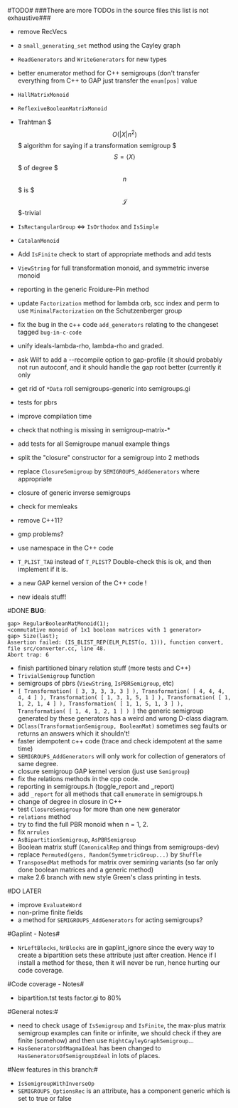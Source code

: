 #TODO#
###There are more TODOs in the source files this list is not exhaustive###

* remove RecVecs
* a `small_generating_set` method using the Cayley graph
* `ReadGenerators` and `WriteGenerators` for new types
* better enumerator method for C++ semigroups (don't transfer everything from C++ to GAP just transfer the `enum[pos]` value
* `HallMatrixMonoid`
* `ReflexiveBooleanMatrixMonoid`
* Trahtman $$$O(|X| n ^ 2)$$$ algorithm for saying if a transformation semigroup $$$S = \langle X\rangle$$$ of degree $$$n$$$ is $$$\mathscr{J}$$$-trivial
* `IsRectangularGroup` <=> `IsOrthodox` and `IsSimple`
* `CatalanMonoid`
* Add `IsFinite` check to start of appropriate methods and add tests
* `ViewString` for full transformation monoid, and symmetric inverse monoid
* reporting in the generic Froidure-Pin method
* update `Factorization` method for lambda orb, scc index and perm to use `MinimalFactorization` on the Schutzenberger group
* fix the bug in the c++ code `add_generators` relating to the changeset tagged `bug-in-c-code`
* unify ideals-lambda-rho, lambda-rho and graded.
* ask Wilf to add a --recompile option to gap-profile (it should probably not run autoconf, and it should handle the gap root better (currently it only 
* get rid of `*Data` roll semigroups-generic into semigroups.gi
* tests for pbrs
* improve compilation time
* check that nothing is missing in semigroup-matrix-*
* add tests for all Semigroupe manual example things
* split the "closure" constructor for a semigroup into 2 methods
* replace `ClosureSemigroup` by `SEMIGROUPS_AddGenerators` where appropriate
* closure of generic inverse semigroups

* check for memleaks
* remove C++11?
* gmp problems?
* use namespace in the C++ code
* `T_PLIST_TAB` instead of `T_PLIST`? Double-check this is ok, and then implement if it is.
* a new GAP kernel version of the C++ code !
* new ideals stuff!

#DONE
**BUG**:

    gap> RegularBooleanMatMonoid(1);
    <commutative monoid of 1x1 boolean matrices with 1 generator>
    gap> Size(last);
    Assertion failed: (IS_BLIST_REP(ELM_PLIST(o, 1))), function convert, file src/converter.cc, line 48.
    Abort trap: 6
    
* finish partitioned binary relation stuff (more tests and C++)
* `TrivialSemigroup` function
* semigroups of pbrs (`ViewString`, `IsPBRSemigroup`, etc)
* `[ Transformation( [ 3, 3, 3, 3, 3 ] ), Transformation( [ 4, 4, 4, 4, 4 ] ),
  Transformation( [ 1, 3, 1, 5, 1 ] ), Transformation( [ 1, 1, 2, 1, 4 ] ),
  Transformation( [ 1, 1, 5, 1, 3 ] ), Transformation( [ 1, 4, 1, 2, 1 ] ) ]`
  the generic semigroup generated by these generators has a weird and wrong
  D-class diagram. 
* `DClass(TransformationSemigroup, BooleanMat)` sometimes seg faults or returns an answers which it shouldn't!
* faster idempotent c++ code (trace and check idempotent at the same time)
* `SEMIGROUPS_AddGenerators` will only work for collection of generators of same degree.
* closure semigroup GAP kernel version (just use `Semigroup`)
* fix the relations methods in the cpp code.
* reporting in semigroups.h (toggle_report and _report)
* add `_report` for all methods that call `enumerate` in semigroups.h
* change of degree in closure in C++
* test `ClosureSemigroup` for more than one new generator
* `relations` method
* try to find the full PBR monoid when n = 1, 2. 
* fix `nrrules`
* `AsBipartitionSemigroup`, `AsPBRSemigroup`
* Boolean matrix stuff (`CanonicalRep` and things from semigroups-dev)
* replace `Permuted(gens, Random(SymmetricGroup...)` by `Shuffle`
* `TransposedMat` methods for matrix over semiring variants (so far only done boolean matrices and a generic method)
* make 2.6 branch with new style Green's class printing in tests.

#DO LATER
* improve `EvaluateWord`
* non-prime finite fields
* a method for `SEMIGROUPS_AddGenerators` for acting semigroups?

#Gaplint - Notes#

* `NrLeftBlocks`, `NrBlocks` are in gaplint_ignore since the every way to create 
  a bipartition sets these attribute just after creation. Hence if I install a
  method for these, then it will never be run, hence hurting our code coverage. 

#Code coverage - Notes#

* bipartition.tst tests factor.gi to 80%

#General notes:#

* need to check usage of `IsSemigroup` and `IsFinite`, the max-plus matrix
  semigroup examples can finite or infinite, we should check if they are finite
  (somehow) and then use `RightCayleyGraphSemigroup`...
* `HasGeneratorsOfMagmaIdeal` has been changed to `HasGeneratorsOfSemigroupIdeal`
  in lots of places.

#New features in this branch:#

* `IsSemigroupWithInverseOp` 
* `SEMIGROUPS_OptionsRec` is an attribute, has a component generic which is set to
  true or false
